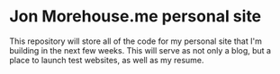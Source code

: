 Jon Morehouse.me personal site
=

This repository will store all of the code for my personal site that I'm building in the next few weeks. This will serve as not only a blog, but a place to launch test websites, as well as my resume.


